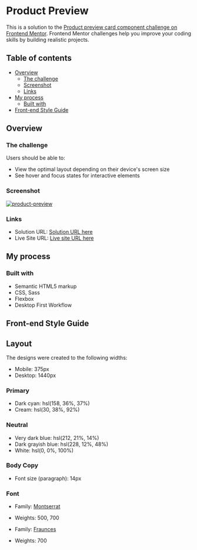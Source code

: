 # Product Preview

This is a solution to the [Product preview card component challenge on Frontend Mentor](https://www.frontendmentor.io/challenges/product-preview-card-component-GO7UmttRfa). Frontend Mentor challenges help you improve your coding skills by building realistic projects. 

## Table of contents

- [Overview](#overview)
  - [The challenge](#the-challenge)
  - [Screenshot](#screenshot)
  - [Links](#links)
- [My process](#my-process)
  - [Built with](#built-with)
- [Front-end Style Guide](#Front-end-Style-Guide)

## Overview

### The challenge

Users should be able to:

- View the optimal layout depending on their device's screen size
- See hover and focus states for interactive elements

### Screenshot

[![product-preview](https://user-images.githubusercontent.com/20262557/184285481-6677a0bb-5788-492c-8301-f570ceb03ae4.JPG)](https://joemar-ceneza.github.io/product-preview/)


### Links

- Solution URL: [Solution URL here](https://github.com/joemar-ceneza/product-preview)
- Live Site URL: [Live site URL here](https://joemar-ceneza.github.io/product-preview/)

## My process

### Built with

- Semantic HTML5 markup
- CSS, Sass
- Flexbox
- Desktop First Workflow

## Front-end Style Guide

## Layout

The designs were created to the following widths:

- Mobile: 375px
- Desktop: 1440px

### Primary

- Dark cyan: hsl(158, 36%, 37%)
- Cream: hsl(30, 38%, 92%)

### Neutral

- Very dark blue: hsl(212, 21%, 14%)
- Dark grayish blue: hsl(228, 12%, 48%)
- White: hsl(0, 0%, 100%)

### Body Copy

- Font size (paragraph): 14px

### Font

- Family: [Montserrat](https://fonts.google.com/specimen/Montserrat)
- Weights: 500, 700

- Family: [Fraunces](https://fonts.google.com/specimen/Fraunces)
- Weights: 700
